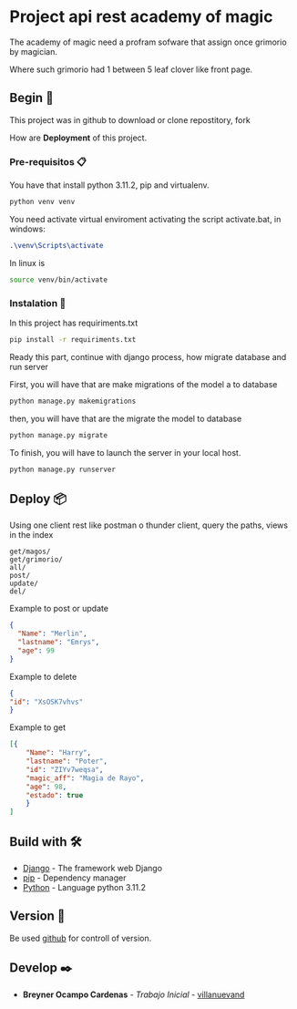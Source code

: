 # Project api rest academy of magic

The academy of magic need a  profram sofware that assign once grimorio by magician.

Where such grimorio had 1 between 5 leaf clover like front page.

## Begin 🚀

This project was in github to download or clone repostitory, fork

How are  **Deployment**  of this project.

### Pre-requisitos 📋

You have that install python 3.11.2, pip and virtualenv.

```cmd
python venv venv
```

You need activate virtual enviroment activating the script activate.bat, in windows:

```tex
.\venv\Scripts\activate  
```

In linux is

```sh
source venv/bin/activate
```

### Instalation 🔧

In this project has requiriments.txt

```cmd
pip install -r requiriments.txt
```

Ready this part, continue with  django process, how migrate database and run server

First, you will have  that are make migrations of the model a to database

```python
python manage.py makemigrations
```

then, you will have that are the migrate  the model to database

```cmd
python manage.py migrate
```

To finish, you will have to launch the server in your local host.

```bash
python manage.py runserver
```

## Deploy 📦
Using one client rest like postman o thunder client, query the paths, views in the index

```path
get/magos/
get/grimorio/
all/
post/
update/
del/
```

Example to post or update

```json
{
  "Name": "Merlin",
  "lastname": "Emrys",
  "age": 99
}
```

Example to delete 

```json
{
"id": "XsOSK7vhvs"
}
```

Example to get


```json
[{
    "Name": "Harry",
    "lastname": "Poter",
    "id": "ZIYv7weqsa",
    "magic_aff": "Magia de Rayo",
    "age": 98,
    "estado": true
    }
]
```
## Build with 🛠️

* [Django](https://www.djangoproject.com/) - The framework web Django
* [pip](https://pypi.org/project/pip/) -
Dependency manager
* [Python](https://www.python.org/downloads/) - Language python 3.11.2

## Version 📌

Be used [github](https://github.com/) for controll of version.

## Develop ✒️

* **Breyner Ocampo Cardenas** - _Trabajo Inicial_ - [villanuevand](https://github.com/broc95)
